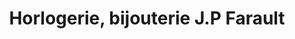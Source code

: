 ---
title: "Horlogerie, bijouterie J.P Farault"
url: /binic/horlogerie-bijouterie-j-p-farault/
shop: Schmuck
---